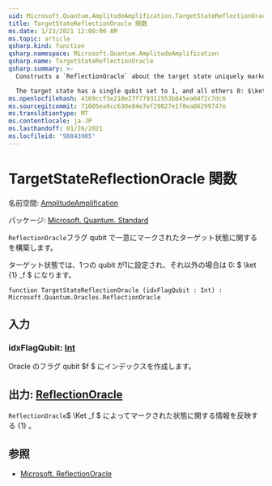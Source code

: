```yaml
---
uid: Microsoft.Quantum.AmplitudeAmplification.TargetStateReflectionOracle
title: TargetStateReflectionOracle 関数
ms.date: 1/23/2021 12:00:00 AM
ms.topic: article
qsharp.kind: function
qsharp.namespace: Microsoft.Quantum.AmplitudeAmplification
qsharp.name: TargetStateReflectionOracle
qsharp.summary: >-
  Constructs a `ReflectionOracle` about the target state uniquely marked by the flag qubit.

  The target state has a single qubit set to 1, and all others 0: $\ket{1}_f$.
ms.openlocfilehash: 4169ccf3e210e27f779311553b845ea04f2c7dc6
ms.sourcegitcommit: 71605ea9cc630e84e7ef29027e1f0ea06299747e
ms.translationtype: MT
ms.contentlocale: ja-JP
ms.lasthandoff: 01/26/2021
ms.locfileid: "98843905"
---
```

# <a name="targetstatereflectionoracle-function"></a>TargetStateReflectionOracle 関数

名前空間: [AmplitudeAmplification](xref:Microsoft.Quantum.AmplitudeAmplification)

パッケージ: [Microsoft. Quantum. Standard](https://nuget.org/packages/Microsoft.Quantum.Standard)


`ReflectionOracle`フラグ qubit で一意にマークされたターゲット状態に関するを構築します。

ターゲット状態では、1つの qubit が1に設定され、それ以外の場合は 0: $ \ket {1} _f $ になります。

```qsharp
function TargetStateReflectionOracle (idxFlagQubit : Int) : Microsoft.Quantum.Oracles.ReflectionOracle
```


## <a name="input"></a>入力

### <a name="idxflagqubit--int"></a>idxFlagQubit: [Int](xref:microsoft.quantum.lang-ref.int)

Oracle のフラグ qubit $f $ にインデックスを作成します。



## <a name="output--reflectionoracle"></a>出力: [ReflectionOracle](xref:Microsoft.Quantum.Oracles.ReflectionOracle)

`ReflectionOracle`$ \Ket _f $ によってマークされた状態に関する情報を反映する {1} 。

## <a name="see-also"></a>参照

- [Microsoft. ReflectionOracle](xref:Microsoft.Quantum.Canon.ReflectionOracle)